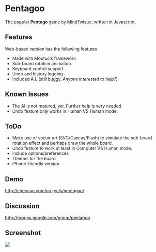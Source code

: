 Pentagoo
===

The popular **[Pentago](http://en.wikipedia.org/wiki/Pentago)** game by [MindTwister](http://www.mindtwisterusa.com/), written in Javascript.

Features
---

Web-based version has the following features

  * Made with Mootools framework
  * Sub-board rotation animation
  * Keyboard control support
  * Undo and history logging
  * Included A.I. (still buggy. *Anyone interested to help?*)

Known Issues
---

  * The AI is not matured, yet. Further help is very needed.
  * Undo feature only works in Human VS Human mode.

ToDo
---

  * Make use of vector art (SVG/Cancas/Flash) to simulate the sub-board rotation effect and perhaps draw the whole board.
  * Undo feature to work at least in Computer VS Human mode.
  * Include options/preferences
  * Themes for the board
  * iPhone-friendly version

Demo
---

<http://cheeaun.com/projects/pentagoo/>

Discussion
---

<http://groups.google.com/group/pentagoo>

Screenshot
---

![](http://f.cl.ly/items/1j1s1w2l1K2z132X1G17/pentagoo-board.png)
